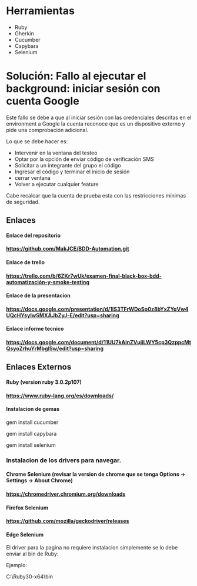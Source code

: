 # Herramientas

- Ruby
- Gherkin
- Cucumber
- Capybara
- Selenium

# Solución: Fallo al ejecutar el background: iniciar sesión con cuenta Google

Este fallo se debe a que al iniciar sesión con las credenciales descritas en el environment a Google la cuenta reconoce que es un dispositivo externo y pide una comprobación adicional.

Lo que se debe hacer es:
- Intervenir en la ventana del testeo
- Optar por la opción de enviar código de verificación SMS
- Solicitar a un integrante del grupo el código
- Ingresar el código y terminar el inicio de sesión
- cerrar ventana
- Volver a ejecutar cualquier feature

Cabe recalcar que la cuenta de prueba esta con las restricciones mínimas de seguridad.

## Enlaces

#### Enlace del repositorio
#### https://github.com/MakJCE/BDD-Automation.git
#### Enlace de trello
#### https://trello.com/b/6ZKr7wUk/examen-final-black-box-bdd-automatización-y-smoke-testing
#### Enlace de la presentacion
#### https://docs.google.com/presentation/d/1IS3TFrWDoSp0z8bYxZYqVw4UQcHYsylwSMXAJbZyJ-E/edit?usp=sharing
#### Enlace informe tecnico
#### https://docs.google.com/document/d/11UU7kAinZVujiLWY5cp3QzppcMtQsyoZrhuYrMbglSw/edit?usp=sharing


## Enlaces Externos
#### Ruby (version ruby 3.0.2p107)
#### https://www.ruby-lang.org/es/downloads/

#### Instalacion de gemas

gem install cucumber

gem install capybara

gem install selenium

### Instalacion de los drivers para navegar.
#### Chrome Selenium (revisar la version de chrome que se tenga Options -> Settings -> About Chrome)
#### https://chromedriver.chromium.org/downloads
#### Firefox Selenium
#### https://github.com/mozilla/geckodriver/releases
#### Edge Selenium

El driver para la pagina no requiere instalacion simplemente se lo debe enviar al bin de Ruby:

Ejemplo:

C:\Ruby30-x64\bin
